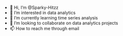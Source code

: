 - 👋 Hi, I’m @Sparky-Hitzz
- 👀 I’m interested in data analytics
- 🌱 I’m currently learning time series analysis
- 💞️ I’m looking to collaborate on data analytics projects
- 📫 How to reach me through email

<!---
Sparky-Hitzz/Sparky-Hitzz is a ✨ special ✨ repository because its `README.md` (this file) appears on your GitHub profile.
You can click the Preview link to take a look at your changes.
--->
